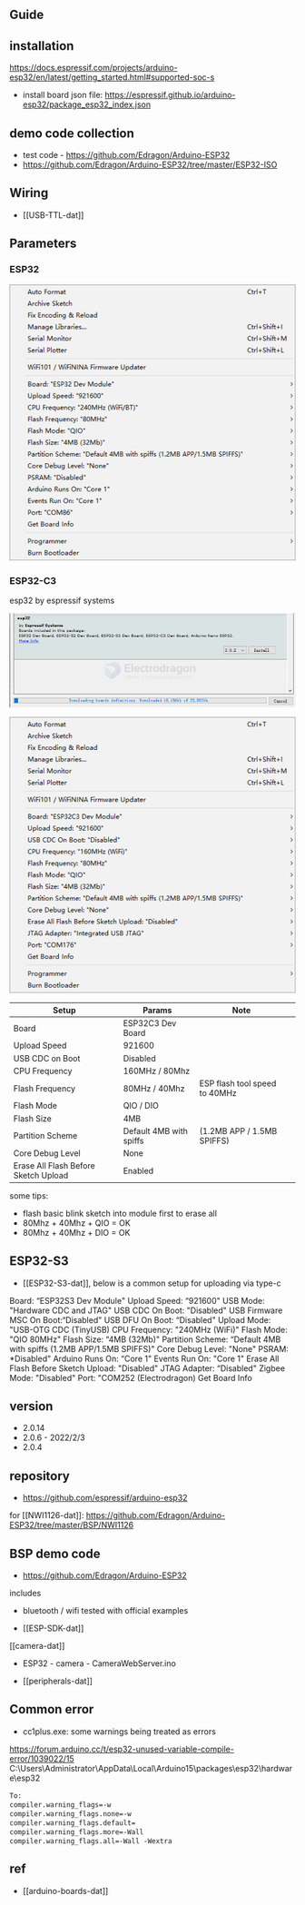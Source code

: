 

## Guide 


## installation 

https://docs.espressif.com/projects/arduino-esp32/en/latest/getting_started.html#supported-soc-s

- install board json file: https://espressif.github.io/arduino-esp32/package_esp32_index.json

## demo code collection 

- test code - https://github.com/Edragon/Arduino-ESP32
- https://github.com/Edragon/Arduino-ESP32/tree/master/ESP32-ISO

## Wiring 

- [[USB-TTL-dat]]


## Parameters

### ESP32 

![](52-27-16-05-01-2023.png)

### ESP32-C3

esp32 by espressif systems

![](2024-07-08-17-46-19.png)

![](18-04-16-05-06-2023.png)


| Setup                                | Params                  | Note                          |     |
| ------------------------------------ | ----------------------- | ----------------------------- | --- |
| Board                                | ESP32C3 Dev Board       |                               |     |
| Upload Speed                         | 921600                  |                               |     |
| USB CDC on Boot                      | Disabled                |                               |     |
| CPU Frequency                        | 160MHz / 80Mhz          |                               |     |
| Flash Frequency                      | 80MHz / 40Mhz           | ESP flash tool speed to 40MHz |     |
| Flash Mode                           | QIO / DIO               |                               |     |
| Flash Size                           | 4MB                     |                               |     |
| Partition Scheme                     | Default 4MB with spiffs | (1.2MB APP / 1.5MB SPIFFS)    |     |
| Core Debug Level                     | None                    |                               |     |
| Erase All Flash Before Sketch Upload | Enabled                 |                               |     |


some tips:
- flash basic blink sketch into module first to erase all
- 80Mhz + 40Mhz + QIO = OK 
- 80Mhz + 40Mhz + DIO = OK 


## ESP32-S3 

- [[ESP32-S3-dat]], below is a common setup for uploading via type-c

Board: “ESP32S3 Dev Module"
Upload Speed: “921600"
USB Mode: "Hardware CDC and JTAG"
USB CDC On Boot: "Disabled"
USB Firmware MSC On Boot:“Disabled"
USB DFU On Boot: “Disabled"
Upload Mode: "USB-OTG CDC (TinyUSB)
CPU Frequency: "240MHz (WiFi)"
Flash Mode: "QIO 80MHz"
Flash Size: “4MB (32Mb)"
Partition Scheme: “Default 4MB with spiffs (1.2MB APP/1.5MB SPIFFS)"
Core Debug Level: "None"
PSRAM: *Disabled"
Arduino Runs On: “Core 1"
Events Run On: "Core 1"
Erase All Flash Before Sketch Upload: "Disabled"
JTAG Adapter: “Disabled"
Zigbee Mode: "Disabled"
Port: "COM252 (Electrodragon)
Get Board Info

## version 

- 2.0.14 
- 2.0.6 - 2022/2/3
- 2.0.4

## repository
- https://github.com/espressif/arduino-esp32

for [[NWI1126-dat]]: https://github.com/Edragon/Arduino-ESP32/tree/master/BSP/NWI1126

## BSP demo code 

- https://github.com/Edragon/Arduino-ESP32

includes
- bluetooth / wifi tested with official examples


- [[ESP-SDK-dat]]

[[camera-dat]] 

- ESP32 - camera - CameraWebServer.ino

- [[peripherals-dat]]

## Common error 

- cc1plus.exe: some warnings being treated as errors

https://forum.arduino.cc/t/esp32-unused-variable-compile-error/1039022/15
C:\Users\Administrator\AppData\Local\Arduino15\packages\esp32\hardware\esp32

    To:
    compiler.warning_flags=-w
    compiler.warning_flags.none=-w
    compiler.warning_flags.default=
    compiler.warning_flags.more=-Wall
    compiler.warning_flags.all=-Wall -Wextra



## ref 

- [[arduino-boards-dat]]